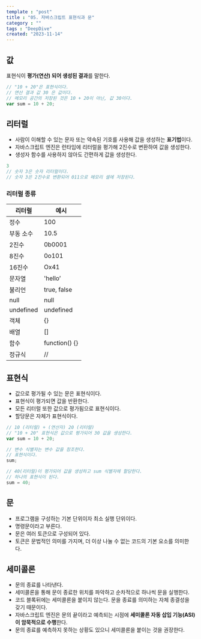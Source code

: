 ```yaml
---
template : "post"
title : "05. 자바스크립트 표현식과 문"
category : ""
tags : "DeepDive"
created: "2023-11-14"
---
```


## 값


표현식이 **평가(연산) 되어 생성된 결과**를 말한다.


```javascript
// "10 + 20"은 표현식이다.
// 연산 결과 값 30 은 값이다.
// 메모리 공간의 저장된 것은 10 + 20이 아닌, 값 30이다.
var sum = 10 + 20; 
```


## 리터럴

- 사람이 이해할 수 있는 문자 또는 약속된 기호를 사용해 값을 생성하는 **표기법**이다.
- 자바스크립트 엔진은 런타임에 리터럴을 평가해 2진수로 변환하여 값을 생성한다.
- 생성자 함수를 사용하지 않아도 간편하게 값을 생성한다.

```javascript
3
// 숫자 3은 숫자 리터럴이다.
// 숫자 3은 2진수로 변환되어 011으로 메모리 셀에 저장된다.
```


### 리터럴 종류


| 리터럴       | 예시            |
| --------- | ------------- |
| 정수        | 100           |
| 부동 소수     | 10.5          |
| 2진수       | 0b0001        |
| 8진수       | 0o101         |
| 16진수      | Ox41          |
| 문자열       | 'hello’       |
| 불리언       | true, false   |
| null      | null          |
| undefined | undefined     |
| 객체        | {}            |
| 배열        | []            |
| 함수        | function() {} |
| 정규식       | //            |


## 표현식

- 값으로 평가될 수 있는 문은 표현식이다.
- 표현식이 평가되면 값을 반환한다.
- 모든 리터럴 또한 값으로 평가됨으로 표현식이다.
- 할당문은 자체가 표현식이다.

```javascript
// 10 (리터럴) + (연산자) 20 (리터럴)
// "10 + 20" 표현식은 값으로 평가되어 30 값을 생성한다.
var sum = 10 + 20; 

// 변수 식별자는 변수 값을 참조한다.
// 표현식이다.
sum;

// 40(리터럴)이 평가되어 값을 생성하고 sum 식별자에 할당한다.
// 하나의 표현식이 된다.
sum = 40; 

```


## 문

- 프로그램을 구성하는 기본 단위이자 최소 실행 단위이다.
- 명령문이라고 부른다.
- 문은 여러 토큰으로 구성되어 있다.
- 토큰은 문법적인 의미를 가지며, 더 이상 나눌 수 없는 코드의 기본 요소를 의미한다.

## 세미콜론

- 문의 종료를 나타낸다.
- 세미콜론을 통해 문이 종료한 위치를 파악하고 순차적으로 하나씩 문을 실행한다.
- 코드 블록뒤에는 세미콜론을 붙이지 않는다. 문을 종료를 의미하는 자체 종결성을 갖기 때문이다.
- 자바스크립트 엔진은 문의 끝이라고 예측되는 시점에 **세미콜론 자동 삽입 기능(ASI)이 암묵적으로 수행**한다.
- 문의 종료를 예측하지 못하는 상황도 있으니 세미콜론을 붙이는 것을 권장한다.

